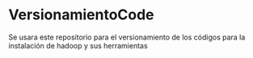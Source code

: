 # VersionamientoCode
Se usara este repositorio para el versionamiento de los códigos para la instalación de hadoop y sus herramientas 
